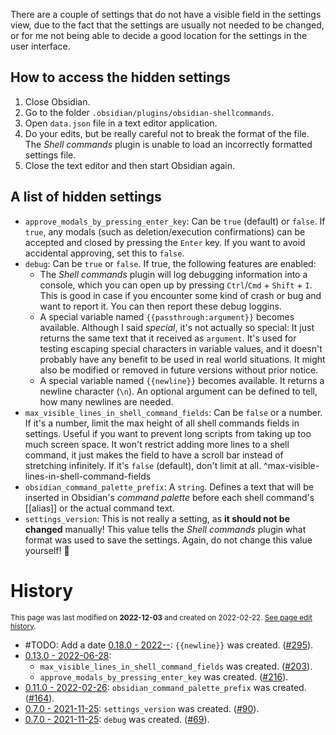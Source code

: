 There are a couple of settings that do not have a visible field in the settings view, due to the fact that the settings are usually not needed to be changed, or for me not being able to decide a good location for the settings in the user interface.

## How to access the hidden settings
1. Close Obsidian.
2. Go to the folder `.obsidian/plugins/obsidian-shellcommands`.
3. Open `data.json` file in a text editor application.
4. Do your edits, but be really careful not to break the format of the file. The *Shell commands* plugin is unable to load an incorrectly formatted settings file.
5. Close the text editor and then start Obsidian again.

## A list of hidden settings
- `approve_modals_by_pressing_enter_key`: Can be `true` (default) or `false`. If `true`, any modals (such as deletion/execution confirmations) can be accepted and closed by pressing the `Enter` key. If you want to avoid accidental approving, set this to `false`. 
- `debug`: Can be `true` or `false`. If true, the following features are enabled:
	- The *Shell commands* plugin will log debugging information into a console, which you can open up by pressing `Ctrl`/`Cmd` + `Shift` + `I`. This is good in case if you encounter some kind of crash or bug and want to report it. You can then report these debug loggins.
	- A special variable named `{{passthrough:argument}}` becomes available. Although I said *special*, it's not actually so special: It just returns the same text that it received as `argument`. It's used for testing escaping special characters in variable values, and it doesn't probably have any benefit to be used in real world situations. It might also be modified or removed in future versions without prior notice.
	- A special variable named `{{newline}}` becomes available. It returns a newline character (`\n`). An optional argument can be defined to tell, how many newlines are needed.
- `max_visible_lines_in_shell_command_fields`: Can be `false` or a number. If it's a number, limit the max height of all shell commands fields in settings. Useful if you want to prevent long scripts from taking up too much screen space. It won't restrict adding more lines to a shell command, it just makes the field to have a scroll bar instead of stretching infinitely. If it's `false` (default), don't limit at all. ^max-visible-lines-in-shell-command-fields
- `obsidian_command_palette_prefix`: A `string`. Defines a text that will be inserted in Obsidian's *command palette* before each shell command's [[alias]] or the actual command text.
- `settings_version`: This is not really a setting, as **it should not be changed** manually! This value tells the *Shell commands* plugin what format was used to save the settings. Again, do not change this value yourself! 🙂

# History
<small>This page was last modified on <strong>2022-12-03</strong> and created on 2022-02-22. <a href="https://github.com/Taitava/obsidian-shellcommands-documentation/commits/main/./Hidden%20settings.md">See page edit history</a>.</small>
- #TODO: Add a date [0.18.0 - 2022--](https://github.com/Taitava/obsidian-shellcommands/blob/main/CHANGELOG.md#00---2022--): `{{newline}}` was created. ([#295](https://github.com/Taitava/obsidian-shellcommands/issues/295)).
- [0.13.0 - 2022-06-28](https://github.com/Taitava/obsidian-shellcommands/blob/main/CHANGELOG.md#0130---2022-06-28):
	- `max_visible_lines_in_shell_command_fields` was created. ([#203](https://github.com/Taitava/obsidian-shellcommands/issues/203)).
	- `approve_modals_by_pressing_enter_key` was created. ([#216](https://github.com/Taitava/obsidian-shellcommands/issues/216)).
- [0.11.0 - 2022-02-26](https://github.com/Taitava/obsidian-shellcommands/blob/main/CHANGELOG.md#0110---2022-02-26): `obsidian_command_palette_prefix` was created. ([#164](https://github.com/Taitava/obsidian-shellcommands/issues/164)).
- [0.7.0 - 2021-11-25](https://github.com/Taitava/obsidian-shellcommands/blob/main/CHANGELOG.md#070---2021-11-25): `settings_version` was created. ([#90](https://github.com/Taitava/obsidian-shellcommands/issues/90)).
- [0.7.0 - 2021-11-25](https://github.com/Taitava/obsidian-shellcommands/blob/main/CHANGELOG.md#070---2021-11-25): `debug` was created. ([#69](https://github.com/Taitava/obsidian-shellcommands/issues/69)).

